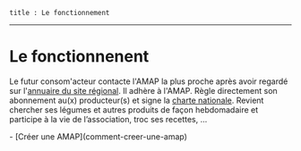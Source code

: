	title : Le fonctionnement
---
# Le fonctionnenent

Le futur consom'acteur contacte l'AMAP la plus proche après avoir regardé sur l'[annuaire du site régional](amap). Il adhère à l'AMAP. Règle directement son abonnement au(x) producteur(s) et signe la [charte nationale](content/downloads/charte-des-amap-mars-2014.pdf). Revient chercher ses légumes et autres produits de façon hebdomadaire et participe à la vie de l’association, troc ses recettes, …

<nav markdown=1>
 - [Créer une AMAP](comment-creer-une-amap)
</nav>
